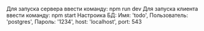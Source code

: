 Для запуска сервера ввести команду: npm run dev
Для запуска клиента ввести команду: npm start
Настроика БД: Имя: 'todo', Пользователь: 'postgres', Пароль: '1234', host: 'localhost', port: 543
